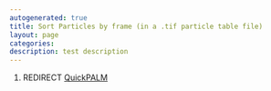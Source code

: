 ```yaml
---
autogenerated: true
title: Sort Particles by frame (in a .tif particle table file)
layout: page
categories: 
description: test description
---
```


1.  REDIRECT [QuickPALM](QuickPALM)
